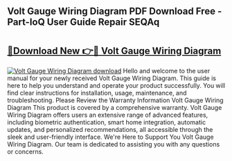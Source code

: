 ## Volt Gauge Wiring Diagram PDF Download Free - Part-IoQ User Guide Repair SEQAq

# <h2><a href="http://dfqu73v.blite.top/?on=Volt+Gauge+Wiring+Diagram">🔗Download New 👉🔴 Volt Gauge Wiring Diagram</a></h2>

[![Volt Gauge Wiring Diagram download](https://i.imgur.com/lujVjoI.png)](http://dfqu73v.blite.top/?on=Volt+Gauge+Wiring+Diagram)
Hello and welcome to the user manual for your newly received Volt Gauge Wiring Diagram. This guide is here to help you understand and operate your product successfully. You will find clear instructions for installation, usage, maintenance, and troubleshooting. Please Review the Warranty Information Volt Gauge Wiring Diagram This product is covered by a comprehensive warranty. Volt Gauge Wiring Diagram offers users an extensive range of advanced features, including biometric authentication, smart home integration, automatic updates, and personalized recommendations, all accessible through the sleek and user-friendly interface. We're Here to Support You Volt Gauge Wiring Diagram. Our team is dedicated to assisting you with any questions or concerns.
